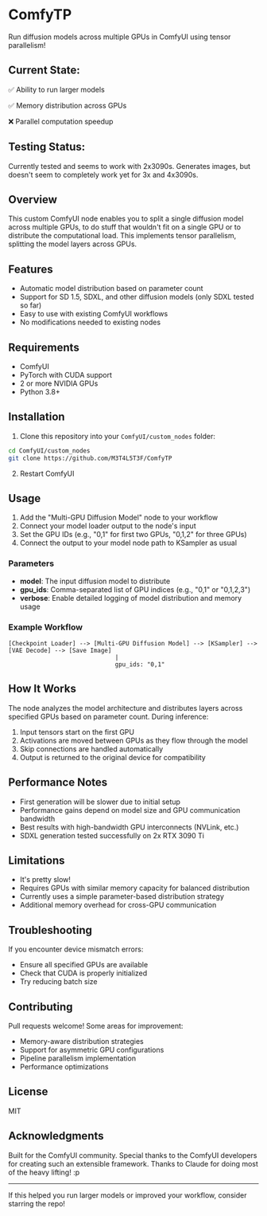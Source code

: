 # ComfyTP

Run diffusion models across multiple GPUs in ComfyUI using tensor parallelism!

## Current State:

✅ Ability to run larger models

✅ Memory distribution across GPUs

❌ Parallel computation speedup

## Testing Status:
Currently tested and seems to work with 2x3090s. Generates images, but doesn't seem to completely work yet for 3x and 4x3090s.

## Overview

This custom ComfyUI node enables you to split a single diffusion model across multiple GPUs, to do stuff that wouldn't fit on a single GPU or to distribute the computational load. This implements tensor parallelism, splitting the model layers across GPUs.

## Features

- Automatic model distribution based on parameter count
- Support for SD 1.5, SDXL, and other diffusion models (only SDXL tested so far)
- Easy to use with existing ComfyUI workflows
- No modifications needed to existing nodes

## Requirements

- ComfyUI
- PyTorch with CUDA support
- 2 or more NVIDIA GPUs
- Python 3.8+

## Installation

1. Clone this repository into your `ComfyUI/custom_nodes` folder:
```bash
cd ComfyUI/custom_nodes
git clone https://github.com/M3T4L5T3F/ComfyTP
```

2. Restart ComfyUI

## Usage

1. Add the "Multi-GPU Diffusion Model" node to your workflow
2. Connect your model loader output to the node's input
3. Set the GPU IDs (e.g., "0,1" for first two GPUs, "0,1,2" for three GPUs)
4. Connect the output to your model node path to KSampler as usual

### Parameters

- **model**: The input diffusion model to distribute
- **gpu_ids**: Comma-separated list of GPU indices (e.g., "0,1" or "0,1,2,3")
- **verbose**: Enable detailed logging of model distribution and memory usage

### Example Workflow

```
[Checkpoint Loader] --> [Multi-GPU Diffusion Model] --> [KSampler] --> [VAE Decode] --> [Save Image]
                              |
                              gpu_ids: "0,1"
```

## How It Works

The node analyzes the model architecture and distributes layers across specified GPUs based on parameter count. During inference:

1. Input tensors start on the first GPU
2. Activations are moved between GPUs as they flow through the model
3. Skip connections are handled automatically
4. Output is returned to the original device for compatibility

## Performance Notes

- First generation will be slower due to initial setup
- Performance gains depend on model size and GPU communication bandwidth
- Best results with high-bandwidth GPU interconnects (NVLink, etc.)
- SDXL generation tested successfully on 2x RTX 3090 Ti

## Limitations

- It's pretty slow!
- Requires GPUs with similar memory capacity for balanced distribution
- Currently uses a simple parameter-based distribution strategy
- Additional memory overhead for cross-GPU communication

## Troubleshooting

If you encounter device mismatch errors:
- Ensure all specified GPUs are available
- Check that CUDA is properly initialized
- Try reducing batch size

## Contributing

Pull requests welcome! Some areas for improvement:
- Memory-aware distribution strategies
- Support for asymmetric GPU configurations
- Pipeline parallelism implementation
- Performance optimizations

## License

MIT

## Acknowledgments

Built for the ComfyUI community. Special thanks to the ComfyUI developers for creating such an extensible framework. Thanks to Claude for doing most of the heavy lifting! :p

---

If this helped you run larger models or improved your workflow, consider starring the repo!
